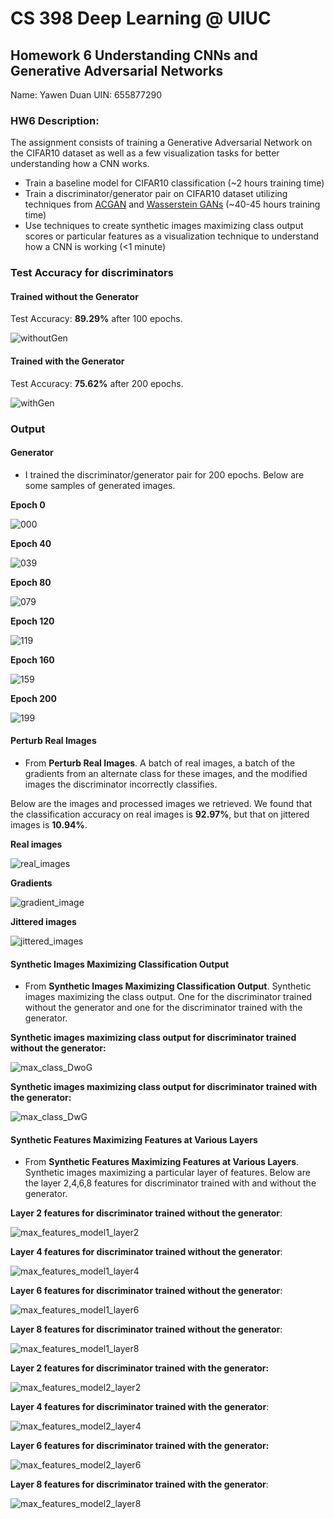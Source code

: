 # CS 398 Deep Learning @ UIUC

## Homework 6 Understanding CNNs and Generative Adversarial Networks

Name: Yawen Duan		UIN: 655877290

### **HW6 Description:**

The assignment consists of training a Generative Adversarial Network on the CIFAR10 dataset as well as a few visualization tasks for better understanding how a CNN works.

- Train a baseline model for CIFAR10 classification (~2 hours training time)
- Train a discriminator/generator pair on CIFAR10 dataset utilizing techniques from [ACGAN](https://courses.engr.illinois.edu/ie534/fa2018/GAN.html#auxiliary-classifer-gan-acgan) and [Wasserstein GANs](https://courses.engr.illinois.edu/ie534/fa2018/GAN.html#wasserstein-gans) (~40-45 hours training time)
- Use techniques to create synthetic images maximizing class output scores or particular features as a visualization technique to understand how a CNN is working (<1 minute)

### Test Accuracy for discriminators

#### Trained without the Generator

Test Accuracy: **89.29%** after 100 epochs.

![withoutGen](assets/withoutGen.png)

#### Trained with the Generator

Test Accuracy: **75.62%** after 200 epochs.

![withGen](assets/withGen.png)

### Output

#### Generator

- I trained the discriminator/generator pair for 200 epochs. Below are some samples of generated images.

**Epoch 0**

![000](assets/000.png)

**Epoch 40**

![039](assets/039.png)

**Epoch 80**

![079](assets/079.png)

**Epoch 120**

![119](assets/119.png)

**Epoch 160**

![159](assets/159.png)

**Epoch 200**

![199](assets/199.png)

#### **Perturb Real Images**

- From **Perturb Real Images**. A batch of real images, a batch of the gradients from an alternate class for these images, and the modified images the discriminator incorrectly classifies.

Below are the images and processed images we retrieved. We found that the classification accuracy on real images is **92.97%**, but that on jittered images is **10.94%**.

**Real images**

![real_images](assets/real_images.png)

**Gradients**

![gradient_image](assets/gradient_image.png)

**Jittered images**

![jittered_images](assets/jittered_images.png)



#### Synthetic Images Maximizing Classification Output

- From **Synthetic Images Maximizing Classification Output**. Synthetic images maximizing the class output. One for the discriminator trained without the generator and one for the discriminator trained with the generator.

**Synthetic images maximizing class output for discriminator trained without the generator:**

![max_class_DwoG](assets/max_class_DwoG.png)

**Synthetic images maximizing class output for discriminator trained with the generator:**

![max_class_DwG](assets/max_class_DwG.png)



#### Synthetic Features Maximizing Features at Various Layers

- From **Synthetic Features Maximizing Features at Various Layers**. Synthetic images maximizing a particular layer of features. Below are the layer 2,4,6,8 features for discriminator trained with and without the generator.

**Layer 2 features for discriminator trained without the generator**:

![max_features_model1_layer2](assets/max_features_model1_layer2.png)

**Layer 4 features for discriminator trained without the generator**:

![max_features_model1_layer4](assets/max_features_model1_layer4.png)

**Layer 6 features for discriminator trained without the generator**:

![max_features_model1_layer6](assets/max_features_model1_layer6.png)

**Layer 8 features for discriminator trained without the generator**:

![max_features_model1_layer8](assets/max_features_model1_layer8.png)

**Layer 2 features for discriminator trained with the generator:**

![max_features_model2_layer2](assets/max_features_model2_layer2.png)

**Layer 4 features for discriminator trained with the generator**:

![max_features_model2_layer4](assets/max_features_model2_layer4.png)

**Layer 6 features for discriminator trained with the generator:**

![max_features_model2_layer6](assets/max_features_model2_layer6.png)

**Layer 8 features for discriminator trained with the generator**:

![max_features_model2_layer8](assets/max_features_model2_layer8.png)
